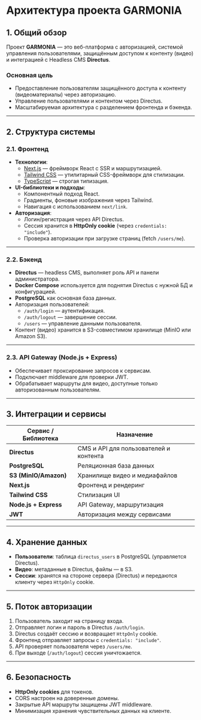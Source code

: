 # Архитектура проекта GARMONIA

## 1. Общий обзор
Проект **GARMONIA** — это веб-платформа с авторизацией, системой управления пользователями, защищённым доступом к контенту (видео) и интеграцией с Headless CMS **Directus**.

### Основная цель
- Предоставление пользователям защищённого доступа к контенту (видеоматериалы) через авторизацию.
- Управление пользователями и контентом через Directus.
- Масштабируемая архитектура с разделением фронтенда и бэкенда.

---

## 2. Структура системы

### 2.1. Фронтенд
- **Технологии**:
    - [Next.js](https://nextjs.org/) — фреймворк React с SSR и маршрутизацией.
    - [Tailwind CSS](https://tailwindcss.com/) — утилитарный CSS-фреймворк для стилизации.
    - [TypeScript](https://www.typescriptlang.org/) — строгая типизация.
- **UI-библиотеки и подходы**:
    - Компонентный подход React.
    - Градиенты, фоновые изображения через Tailwind.
    - Навигация с использованием `next/link`.
- **Авторизация**:
    - Логин/регистрация через API Directus.
    - Сессия хранится в **HttpOnly cookie** (через `credentials: "include"`).
    - Проверка авторизации при загрузке страниц (fetch `/users/me`).

---

### 2.2. Бэкенд
- **Directus** — headless CMS, выполняет роль API и панели администратора.
- **Docker Compose** используется для поднятия Directus с нужной БД и конфигурацией.
- **PostgreSQL** как основная база данных.
- Авторизация пользователей:
    - `/auth/login` — аутентификация.
    - `/auth/logout` — завершение сессии.
    - `/users` — управление данными пользователя.
- Контент (видео) хранится в S3-совместимом хранилище (MinIO или Amazon S3).

---

### 2.3. API Gateway (Node.js + Express)
- Обеспечивает проксирование запросов к сервисам.
- Подключает middleware для проверки JWT.
- Обрабатывает маршруты для видео, доступные только авторизованным пользователям.

---

## 3. Интеграции и сервисы

| Сервис / Библиотека | Назначение |
|--------------------|------------|
| **Directus**       | CMS и API для пользователей и контента |
| **PostgreSQL**     | Реляционная база данных |
| **S3 (MinIO/Amazon)** | Хранилище видео и медиафайлов |
| **Next.js**        | Фронтенд и рендеринг |
| **Tailwind CSS**   | Стилизация UI |
| **Node.js + Express** | API Gateway, маршрутизация |
| **JWT**            | Авторизация между сервисами |

---

## 4. Хранение данных
- **Пользователи**: таблица `directus_users` в PostgreSQL (управляется Directus).
- **Видео**: метаданные в Directus, файлы — в S3.
- **Сессии**: хранятся на стороне сервера (Directus) и передаются клиенту через `HttpOnly` cookie.

---

## 5. Поток авторизации

1. Пользователь заходит на страницу входа.
2. Отправляет логин и пароль в Directus `/auth/login`.
3. Directus создаёт сессию и возвращает `HttpOnly` cookie.
4. Фронтенд отправляет запросы с `credentials: "include"`.
5. API проверяет пользователя через `/users/me`.
6. При выходе (`/auth/logout`) сессия уничтожается.

---

## 6. Безопасность
- **HttpOnly cookies** для токенов.
- CORS настроен на доверенные домены.
- Закрытые API маршруты защищены JWT middleware.
- Минимизация хранения чувствительных данных на клиенте.